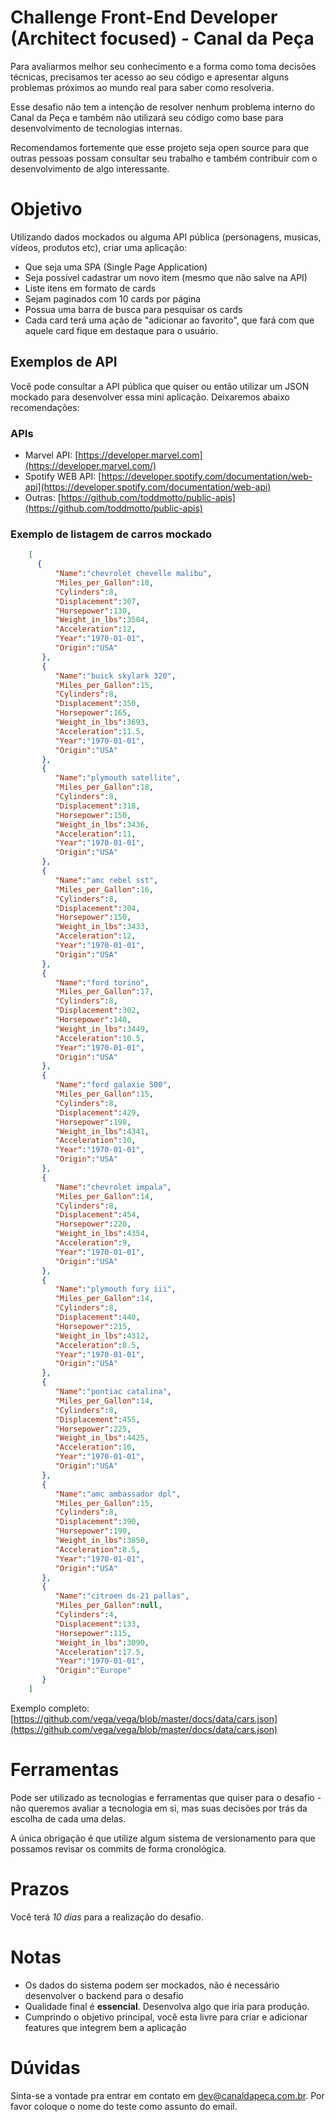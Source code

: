 # Challenge  Front-End Developer (Architect focused) - Canal da Peça

Para avaliarmos melhor seu conhecimento e a forma como toma decisões técnicas, precisamos ter acesso ao seu código e apresentar alguns problemas próximos ao mundo real para saber como resolveria.

Esse desafio não tem a intenção de resolver nenhum problema interno do Canal da Peça e também não utilizará seu código como base para desenvolvimento de tecnologias internas.

Recomendamos fortemente que esse projeto seja open source para que outras pessoas possam consultar seu trabalho e também contribuir com o desenvolvimento de algo interessante.

# Objetivo

Utilizando dados mockados  ou alguma API pública (personagens, musicas, vídeos, produtos etc), criar uma aplicação:

- Que seja uma SPA (Single Page Application)
- Seja possível cadastrar um novo item (mesmo que não salve na API)
- Liste itens em formato de cards
- Sejam paginados com 10 cards por página
- Possua uma barra de busca para pesquisar os cards
- Cada card terá uma ação de "adicionar ao favorito", que fará com que aquele card fique em destaque para o usuário.

## Exemplos de API

Você pode consultar a API pública que quiser ou então utilizar um JSON mockado para desenvolver essa mini aplicação. Deixaremos abaixo recomendações:

### APIs

- Marvel API: [https://developer.marvel.com](https://developer.marvel.com/)
- Spotify WEB API: [https://developer.spotify.com/documentation/web-api](https://developer.spotify.com/documentation/web-api)
- Outras:  [https://github.com/toddmotto/public-apis](https://github.com/toddmotto/public-apis)

### Exemplo de listagem de carros mockado
```json
    [
      {
          "Name":"chevrolet chevelle malibu",
          "Miles_per_Gallon":18,
          "Cylinders":8,
          "Displacement":307,
          "Horsepower":130,
          "Weight_in_lbs":3504,
          "Acceleration":12,
          "Year":"1970-01-01",
          "Origin":"USA"
       },
       {
          "Name":"buick skylark 320",
          "Miles_per_Gallon":15,
          "Cylinders":8,
          "Displacement":350,
          "Horsepower":165,
          "Weight_in_lbs":3693,
          "Acceleration":11.5,
          "Year":"1970-01-01",
          "Origin":"USA"
       },
       {
          "Name":"plymouth satellite",
          "Miles_per_Gallon":18,
          "Cylinders":8,
          "Displacement":318,
          "Horsepower":150,
          "Weight_in_lbs":3436,
          "Acceleration":11,
          "Year":"1970-01-01",
          "Origin":"USA"
       },
       {
          "Name":"amc rebel sst",
          "Miles_per_Gallon":16,
          "Cylinders":8,
          "Displacement":304,
          "Horsepower":150,
          "Weight_in_lbs":3433,
          "Acceleration":12,
          "Year":"1970-01-01",
          "Origin":"USA"
       },
       {
          "Name":"ford torino",
          "Miles_per_Gallon":17,
          "Cylinders":8,
          "Displacement":302,
          "Horsepower":140,
          "Weight_in_lbs":3449,
          "Acceleration":10.5,
          "Year":"1970-01-01",
          "Origin":"USA"
       },
       {
          "Name":"ford galaxie 500",
          "Miles_per_Gallon":15,
          "Cylinders":8,
          "Displacement":429,
          "Horsepower":198,
          "Weight_in_lbs":4341,
          "Acceleration":10,
          "Year":"1970-01-01",
          "Origin":"USA"
       },
       {
          "Name":"chevrolet impala",
          "Miles_per_Gallon":14,
          "Cylinders":8,
          "Displacement":454,
          "Horsepower":220,
          "Weight_in_lbs":4354,
          "Acceleration":9,
          "Year":"1970-01-01",
          "Origin":"USA"
       },
       {
          "Name":"plymouth fury iii",
          "Miles_per_Gallon":14,
          "Cylinders":8,
          "Displacement":440,
          "Horsepower":215,
          "Weight_in_lbs":4312,
          "Acceleration":8.5,
          "Year":"1970-01-01",
          "Origin":"USA"
       },
       {
          "Name":"pontiac catalina",
          "Miles_per_Gallon":14,
          "Cylinders":8,
          "Displacement":455,
          "Horsepower":225,
          "Weight_in_lbs":4425,
          "Acceleration":10,
          "Year":"1970-01-01",
          "Origin":"USA"
       },
       {
          "Name":"amc ambassador dpl",
          "Miles_per_Gallon":15,
          "Cylinders":8,
          "Displacement":390,
          "Horsepower":190,
          "Weight_in_lbs":3850,
          "Acceleration":8.5,
          "Year":"1970-01-01",
          "Origin":"USA"
       },
       {
          "Name":"citroen ds-21 pallas",
          "Miles_per_Gallon":null,
          "Cylinders":4,
          "Displacement":133,
          "Horsepower":115,
          "Weight_in_lbs":3090,
          "Acceleration":17.5,
          "Year":"1970-01-01",
          "Origin":"Europe"
       }
    ]
```
Exemplo completo: [https://github.com/vega/vega/blob/master/docs/data/cars.json](https://github.com/vega/vega/blob/master/docs/data/cars.json)

# Ferramentas

Pode ser utilizado as tecnologias e ferramentas que quiser para o desafio - não queremos avaliar a tecnologia em si, mas suas decisões por trás da escolha de cada uma delas.

A única obrigação é que utilize algum sistema de versionamento para que possamos revisar os commits de forma cronológica.

# Prazos

Você terá *10 dias* para a realização do desafio.

# Notas

- Os dados do sistema podem ser mockados, não é necessário desenvolver o backend para o desafio
- Qualidade final é **essencial**. Desenvolva algo que iria para produção.
- Cumprindo o objetivo principal, você esta livre para criar e adicionar features que integrem bem a aplicação

# Dúvidas

Sinta-se a vontade pra entrar em contato em <dev@canaldapeca.com.br>. 
Por favor coloque o nome do teste como assunto do email.
